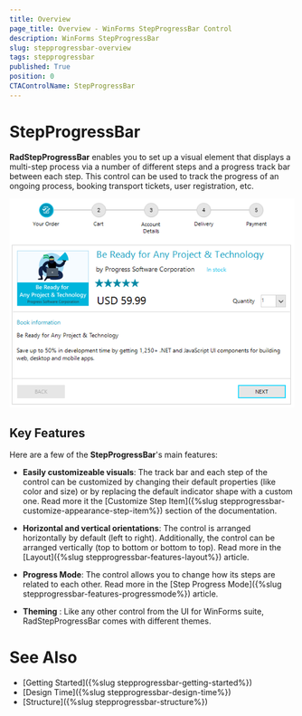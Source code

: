 ```yaml
---
title: Overview
page_title: Overview - WinForms StepProgressBar Control
description: WinForms StepProgressBar 
slug: stepprogressbar-overview
tags: stepprogressbar
published: True
position: 0 
CTAControlName: StepProgressBar
---
```


# StepProgressBar 

__RadStepProgressBar__ enables you to set up a visual element that displays a multi-step process via a number of different steps and a progress track bar between each step. This control can be used to track the progress of an ongoing process, booking transport tickets, user registration, etc.

![winforms/stepprogressbar-overview 001](images/stepprogressbar-overview001.png) 

## Key Features

Here are a few of the **StepProgressBar**'s main features:

* __Easily customizeable visuals__: The track bar and each step of the control can be customized by changing their default properties (like color and size) or by replacing the default indicator shape with a custom one. Read more it the [Customize Step Item]({%slug stepprogressbar-customize-appearance-step-item%}) section of the documentation.

* __Horizontal and vertical orientations__: The control is arranged horizontally by default (left to right). Additionally, the control can be arranged vertically (top to bottom or bottom to top). Read more in the [Layout]({%slug stepprogressbar-features-layout%}) article.

* __Progress Mode__: The control allows you to change how its steps are related to each other. Read more in the [Step Progress Mode]({%slug stepprogressbar-features-progressmode%}) article.

* __Theming__ : Like any other control from the UI for WinForms suite, RadStepProgressBar comes with different themes.   
 

# See Also

* [Getting Started]({%slug stepprogressbar-getting-started%})
* [Design Time]({%slug stepprogressbar-design-time%}) 
* [Structure]({%slug stepprogressbar-structure%}) 
 
        
